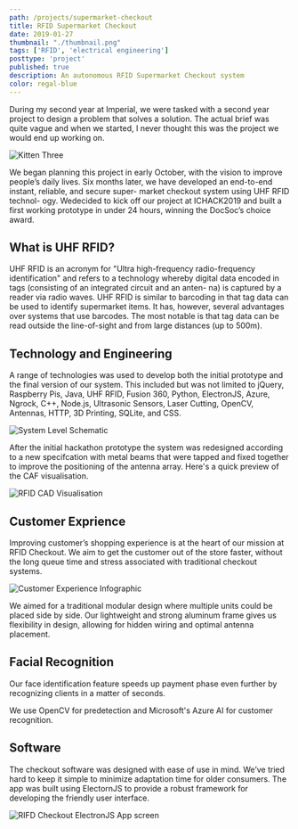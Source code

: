 ```yaml
---
path: /projects/supermarket-checkout
title: RFID Supermarket Checkout
date: 2019-01-27
thumbnail: "./thumbnail.png"
tags: ['RFID', 'electrical engineering']
posttype: 'project'
published: true
description: An autonomous RFID Supermarket Checkout system
color: regal-blue
---
```


During my second year at Imperial, we were tasked with a second year project to design a problem that solves a solution. The actual brief was quite vague and when we started, I never thought this was the project we would end up working on.

![Kitten Three](/team-photo.png)

We began planning this project in early October, with the vision to improve people’s daily lives.
Six months later, we have developed an end-to-end instant, reliable, and secure super- market checkout system using UHF RFID technol- ogy. Wedecided to kick off our project at ICHACK2019 and built a first working prototype in under 24 hours, winning the DocSoc’s choice award.

## What is UHF RFID?

UHF RFID is an acronym for "Ultra high-frequency radio-frequency identification" and refers to a technology whereby digital data encoded in tags (consisting of an integrated circuit and an anten- na) is captured by a reader via radio waves. UHF RFID is similar to barcoding in that tag data can be used to identify supermarket items. It has, however, several advantages over systems that use barcodes. The most notable is that tag data can be read outside the line-of-sight and from large distances (up to 500m).

## Technology and Engineering

A range of technologies was used to develop both the initial prototype and the final version of our system. This included but was not limited to jQuery, Raspberry Pis, Java, UHF RFID, Fusion 360, Python, ElectronJS, Azure, Ngrock, C++, Node.js, Ultrasonic Sensors, Laser Cutting, OpenCV, Antennas, HTTP, 3D Printing, SQLite, and CSS.

![System Level Schematic](/system-schematic.png)

After the initial hackathon prototype the system was redesigned according to a new specifcation with metal beams that were tapped and fixed together to improve the positioning of the antenna array. Here's a quick preview of the CAF visualisation.  

![RFID CAD Visualisation](/rfid-cad-model.png)

## Customer Exprience

Improving customer’s shopping experience is at the heart of our mission at RFID Checkout. We aim to get the customer out of the store faster, without the long queue time and stress associated with traditional checkout systems.

![Customer Experience Infographic](/customer-experience-infographic.png)

We aimed for a traditional modular design where multiple units could be placed side by side. Our lightweight and strong aluminum frame gives us flexibility in design, allowing for hidden wiring and optimal antenna placement.

## Facial Recognition
Our face identification feature speeds up payment phase even further by recognizing clients in a matter of seconds.

We use OpenCV for predetection and Microsoft's Azure AI for customer recognition.

## Software

The checkout software was designed with ease of use in mind. We’ve tried hard to keep it simple to minimize adaptation time for older consumers. The app was built using ElectornJS to provide a robust framework for developing the friendly user interface.

![RIFD Checkout ElectronJS App screen](/app-screen.png)

